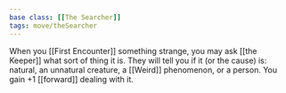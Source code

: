 ```yaml
---
base class: [[The Searcher]]
tags: move/theSearcher
---
```

When you [[First Encounter]] something strange, you may ask [[the Keeper]] what sort of thing it is. They will tell you if it (or the cause) is: natural, an unnatural creature, a [[Weird]] phenomenon, or a person. You gain +1 [[forward]] dealing with it.
